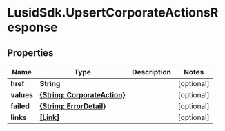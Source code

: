# LusidSdk.UpsertCorporateActionsResponse

## Properties
Name | Type | Description | Notes
------------ | ------------- | ------------- | -------------
**href** | **String** |  | [optional] 
**values** | [**{String: CorporateAction}**](CorporateAction.md) |  | [optional] 
**failed** | [**{String: ErrorDetail}**](ErrorDetail.md) |  | [optional] 
**links** | [**[Link]**](Link.md) |  | [optional] 


